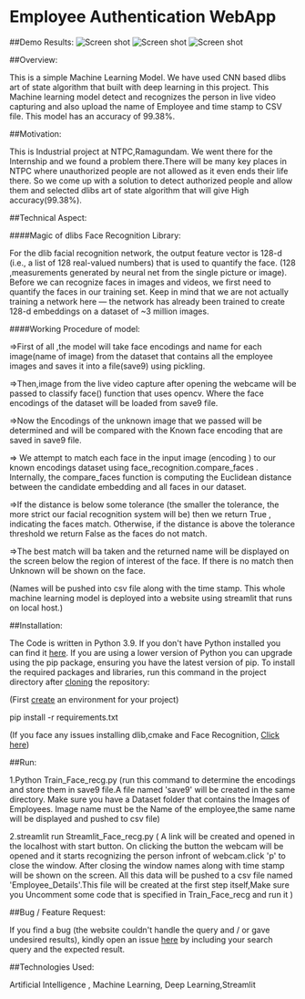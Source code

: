 # Employee Authentication WebApp


##Demo Results:
![Screen shot](Results/#1.png)
![Screen shot](Results/#2.png)
![Screen shot](Results/#3.png)


##Overview:

This is a simple Machine Learning Model. We have used CNN based dlibs art of state algorithm that built with deep learning in this project. 
This Machine learning model detect and recognizes the person in live video capturing and also upload the name of Employee and time stamp to CSV file.
This model has an accuracy of 99.38%.

##Motivation:

This is Industrial project at NTPC,Ramagundam. We went there for the Internship and we found a problem there.There will be many key places in NTPC 
where unauthorized people are not allowed as it even ends their life there. So we come up with a solution to detect authorized people and allow them and selected dlibs art of state algorithm that will 
give High accuracy(99.38%).

##Technical Aspect:

####Magic of dlibs Face Recognition Library: 

For the dlib facial recognition network, the output feature vector is 128-d (i.e., a list of 128 real-valued numbers) that is used to quantify the face.
(128 ,measurements generated by neural net from the single picture or image). Before we can recognize faces in images and videos, we first need to 
quantify the faces in our training set. Keep in mind that we are not actually training a network here — the network has already been trained to create 
128-d embeddings on a dataset of ~3 million images.



####Working Procedure of model:

=>First of all ,the model will take face encodings and name for each image(name of image) from the dataset that contains all the employee images and 
saves it into a file(save9) using pickling.

=>Then,image from the live video capture after opening the webcame will be passed to classify face() function that uses opencv. Where the face encodings of the dataset 
will be loaded from save9 file.

=>Now the Encodings of the unknown image that we passed will be determined and will be compared with the Known face encoding that are saved in 
save9 file.

=> We attempt to match each face in the input image (encoding ) to our known encodings dataset using face_recognition.compare_faces
. Internally, the compare_faces function is computing the Euclidean distance between the candidate embedding and all faces in our dataset. 

=>If the distance is below some tolerance (the smaller the tolerance, the more strict our facial recognition system will be) then we return True , 
indicating the faces match. Otherwise, if the distance is above the tolerance threshold we return False as the faces do not match.

=>The best match will ba taken and the returned name will be displayed on the screen below the region of interest of the face. If there is no match then 
Unknown will be shown on the face.  

(Names will be pushed into csv file along with the time stamp. This whole machine learning model is deployed into a website using streamlit that runs 
on local host.)

##Installation:

The Code is written in Python 3.9. If you don't have Python installed you can find it [here](https://www.python.org/downloads/). If you are using a lower version of Python 
you can upgrade using the pip package, ensuring you have the latest version of pip. To install the required packages and libraries, run this command in the project directory 
after [cloning](https://github.com/PavanSaiSheshetti/Face_Recognition/) the repository:

(First [create](https://uoa-eresearch.github.io/eresearch-cookbook/recipe/2014/11/26/python-virtual-env/) an environment for your project)

pip install -r requirements.txt

(If you face any issues installing dlib,cmake and Face Recognition, [Click here](https://youtu.be/xaDJ5xnc8dc))

##Run:

1.Python Train_Face_recg.py (run this command to determine the encodings and store them in save9 file.A file named 'save9' will be created in the 
same directory. Make sure you have a Dataset folder that contains the Images of Employees. Image name must be the Name of the employee,the same 
name will be displayed and pushed to csv file)

2.streamlit run Streamlit_Face_recg.py ( A link will be created and opened in the localhost with start button. On clicking the button the webcam will be 
opened and it starts recognizing the person infront of webcam.click 'p' to close the window. After closing the window names along with time stamp will be 
shown on the screen. All this data will be pushed to a csv file named 'Employee_Details'.This file will be created at the first step itself,Make sure you 
Uncomment some code that is specified in Train_Face_recg and run it )

##Bug / Feature Request:

If you find a bug (the website couldn't handle the query and / or gave undesired results), kindly open an issue [here](https://github.com/PavanSaiSheshetti/Face_Recognition/issues/new) by including your search query and the expected result.


##Technologies Used:

Artificial Intelligence , Machine Learning, Deep Learning,Streamlit

